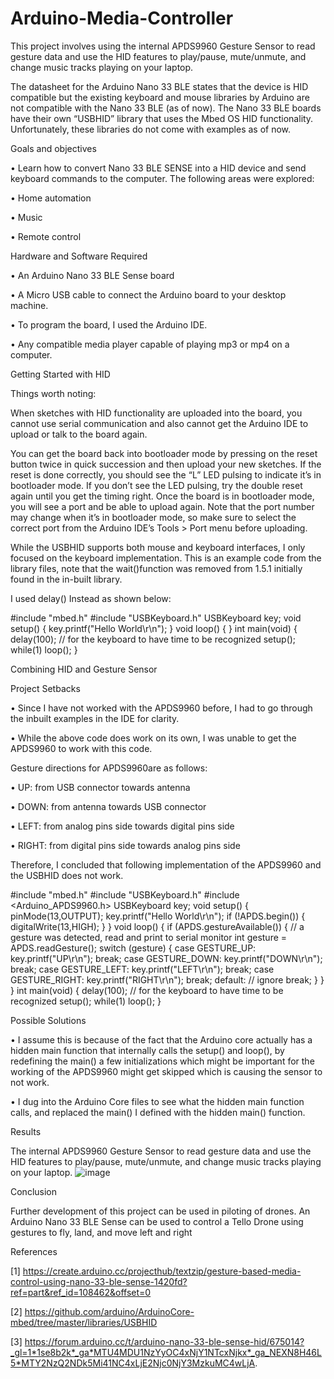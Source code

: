# Arduino-Media-Controller

This project involves using the internal APDS9960 Gesture Sensor to read gesture data and use the HID features to play/pause, mute/unmute, and change music tracks playing on your laptop. 

The datasheet for the Arduino Nano 33 BLE states that the device is HID compatible but the existing keyboard and mouse libraries by Arduino are not compatible with the Nano 33 BLE (as of now). 
The Nano 33 BLE boards have their own “USBHID” library that uses the Mbed OS HID functionality. Unfortunately, these libraries do not come with examples as of now.



Goals and objectives

•	Learn how to convert Nano 33 BLE SENSE into a HID device and send keyboard commands to the computer. The following areas were explored:

•	Home automation

•	Music

•	Remote control



Hardware and Software Required

•	An Arduino Nano 33 BLE Sense board

•	A Micro USB cable to connect the Arduino board to your desktop machine.

•	To program the board, I used the  Arduino IDE. 

•	Any compatible media player capable of playing mp3 or mp4 on a computer.




Getting Started with HID

Things worth noting:

When sketches with HID functionality are uploaded into the board, you cannot use serial communication and also cannot get the Arduino IDE to upload or talk to the board again.

You can get the board back into bootloader mode by pressing on the reset button twice in quick succession and then upload your new sketches. If the reset is done correctly, you should see the “L” LED pulsing to indicate it’s in bootloader mode. If you don’t see the LED pulsing, try the double reset again until you get the timing right. Once the board is in bootloader mode, you will see a port and be able to upload again. Note that the port number may change when it’s in bootloader mode, so make sure to select the correct port from the Arduino IDE’s Tools > Port menu before uploading.

While the USBHID supports both mouse and keyboard interfaces, I only focused on the keyboard implementation. 
This is an example code from the library files, note that the wait()function was removed from 1.5.1 initially found in the in-built library.

I used delay()  Instead as shown below:

#include "mbed.h"
#include "USBKeyboard.h"
USBKeyboard key;
void setup() {
   key.printf("Hello World\r\n");
}
void loop() {
}
int main(void)
{
 delay(100); // for the keyboard to have time to be recognized
 setup();
 while(1) loop();
}




Combining HID and Gesture Sensor


Project Setbacks

•	Since I have not worked with the APDS9960 before, I had to go through the inbuilt examples in the IDE for clarity. 

•	While the above code does work on its own, I was unable to get the APDS9960 to work with this code. 

Gesture directions for APDS9960are as follows:

•	UP: from USB connector towards antenna

•	DOWN: from antenna towards USB connector

•	LEFT: from analog pins side towards digital pins side

•	RIGHT: from digital pins side towards analog pins side

Therefore, I concluded that following implementation of the APDS9960 and the USBHID does not work.



#include "mbed.h"
#include "USBKeyboard.h"
#include <Arduino_APDS9960.h>
USBKeyboard key;
void setup() {
   pinMode(13,OUTPUT);
   key.printf("Hello World\r\n");
   if (!APDS.begin()) {
     digitalWrite(13,HIGH);
  }
}
void loop() {
 if (APDS.gestureAvailable()) {
   // a gesture was detected, read and print to serial monitor
   int gesture = APDS.readGesture();
   switch (gesture) {
     case GESTURE_UP:
       key.printf("UP\r\n");
       break;
     case GESTURE_DOWN:
       key.printf("DOWN\r\n");
       break;
     case GESTURE_LEFT:
       key.printf("LEFT\r\n");
       break;
     case GESTURE_RIGHT:
       key.printf("RIGHT\r\n");
       break;
     default:
       // ignore
       break;
   }
 }
}
int main(void)
{
 delay(100); // for the keyboard to have time to be recognized
 setup();
 while(1) loop();
}


Possible Solutions

•	I assume this is because of the fact that the Arduino core actually has a hidden main function that internally calls the setup() and loop(), by redefining the main() a few initializations which might be important for the working of the APDS9960 might get skipped which is causing the sensor to not work.

•	I dug into the Arduino Core files to see what the hidden main function calls, and replaced the main() I defined with the hidden main() function.


Results

The internal APDS9960 Gesture Sensor to read gesture data and use the HID features to play/pause, mute/unmute, and change music tracks playing on your laptop. 
![image](https://user-images.githubusercontent.com/102630199/219315299-5d62929f-6d54-4eef-ba52-56fbaba63b23.png)


Conclusion

Further development of this project can be used in piloting of drones. An Arduino Nano 33 BLE Sense can be used to control a Tello Drone using gestures to fly, land, and move left and right


References

[1] https://create.arduino.cc/projecthub/textzip/gesture-based-media-control-using-nano-33-ble-sense-1420fd?ref=part&ref_id=108462&offset=0

[2] https://github.com/arduino/ArduinoCore-mbed/tree/master/libraries/USBHID

[3] https://forum.arduino.cc/t/arduino-nano-33-ble-sense-hid/675014?_gl=1*1se8b2k*_ga*MTU4MDU1NzYyOC4xNjY1NTcxNjkx*_ga_NEXN8H46L5*MTY2NzQ2NDk5Mi41NC4xLjE2Njc0NjY3MzkuMC4wLjA.
